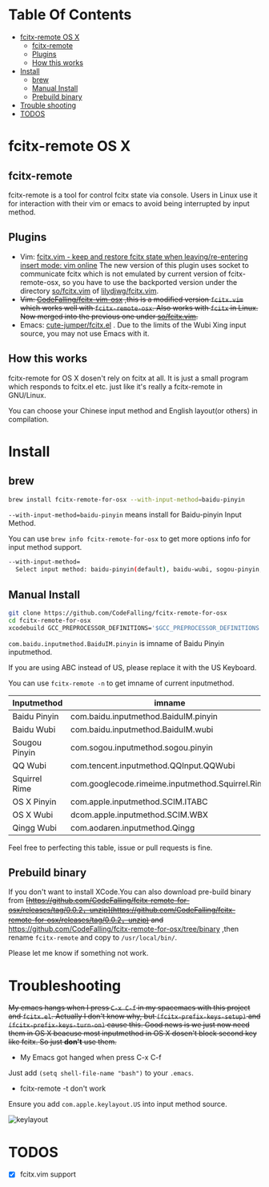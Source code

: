 Table Of Contents
====================================================================

<!-- START doctoc generated TOC please keep comment here to allow auto update -->
<!-- DON'T EDIT THIS SECTION, INSTEAD RE-RUN doctoc TO UPDATE -->


- [fcitx-remote OS X](#fcitx-remote-os-x)
  - [fcitx-remote](#fcitx-remote)
  - [Plugins](#plugins)
  - [How this works](#how-this-works)
- [Install](#install)
  - [brew](#brew)
  - [Manual Install](#manual-install)
  - [Prebuild binary](#prebuild-binary)
- [Trouble shooting](#trouble-shooting)
- [TODOS](#todos)

<!-- END doctoc generated TOC please keep comment here to allow auto update -->

fcitx-remote OS X
=================

fcitx-remote
------------

fcitx-remote is a tool for control fcitx state via console. Users in
Linux use it for interaction with their vim or emacs to avoid being
interrupted by input method.

Plugins
-------

-   Vim: [fcitx.vim - keep and restore fcitx state when
    leaving/re-entering insert mode: vim
    online](http://www.vim.org/scripts/script.php?script_id=3764)
    The new version of this plugin uses socket to communicate fcitx which is
    not emulated by current version of fcitx-remote-osx, so you have to use
    the backported version under the directory [so/fcitx.vim](https://github.com/lilydjwg/fcitx.vim/blob/master/so/fcitx.vim) of [lilydjwg/fcitx.vim](https://github.com/lilydjwg/fcitx.vim).
-   ~~Vim:
    [CodeFalling/fcitx-vim-osx](https://github.com/CodeFalling/fcitx-vim-osx)
    ,this is a modified version `fcitx.vim` which works well with
    `fcitx-remote-osx`. Also works with `fcitx` in Linux. Now merged into the
    previous one under [so/fcitx.vim](https://github.com/lilydjwg/fcitx.vim/blob/master/so/fcitx.vim).~~
-   Emacs:
    [cute-jumper/fcitx.el](https://github.com/cute-jumper/fcitx.el)
    . Due to the limits of the Wubi Xing input source, you may not use Emacs with it.

How this works
--------------

fcitx-remote for OS X dosen't rely on fcitx at all. It is just a small
program which responds to fcitx.el etc. just like it's really a fcitx-remote in
GNU/Linux.

You can choose your Chinese input method and English layout(or others)
in compilation.

Install
=======

brew
----

```bash
brew install fcitx-remote-for-osx --with-input-method=baidu-pinyin
```

`--with-input-method=baidu-pinyin` means install for Baidu-pinyin Input
Method.

You can use `brew info fcitx-remote-for-osx` to get more options info
for input method support.

```bash
--with-input-method=
  Select input method: baidu-pinyin(default), baidu-wubi, sogou-pinyin, qq-wubi, squirrel-rime, osx-pinyin, osx-wubi
```

Manual Install
--------------

```bash
git clone https://github.com/CodeFalling/fcitx-remote-for-osx
cd fcitx-remote-for-osx
xcodebuild GCC_PREPROCESSOR_DEFINITIONS='$GCC_PREPROCESSOR_DEFINITIONS CHINNESE_KEYBOARD_LAYOUT=@\"com.baidu.inputmethod.BaiduIM.pinyin\"' install
```

`com.baidu.inputmethod.BaiduIM.pinyin` is imname of Baidu Pinyin
inputmethod.

If you are using ABC instead of US, please replace it with the US Keyboard.

You can use `fcitx-remote -n` to get imname of current inputmethod.

Inputmethod   | imname
------------- | --------------------------------------------------
Baidu Pinyin  | com.baidu.inputmethod.BaiduIM.pinyin
Baidu Wubi    | com.baidu.inputmethod.BaiduIM.wubi
Sougou Pinyin | com.sogou.inputmethod.sogou.pinyin
QQ Wubi       | com.tencent.inputmethod.QQInput.QQWubi
Squirrel Rime | com.googlecode.rimeime.inputmethod.Squirrel.Rime
OS X Pinyin   | com.apple.inputmethod.SCIM.ITABC
OS X Wubi     | dcom.apple.inputmethod.SCIM.WBX
Qingg Wubi    | com.aodaren.inputmethod.Qingg

Feel free to perfecting this table, issue or pull requests is fine.

Prebuild binary
---------------

If you don't want to install XCode.You can also download pre-build
binary from
~~[https://github.com/CodeFalling/fcitx-remote-for-osx/releases/tag/0.0.2，unzip](https://github.com/CodeFalling/fcitx-remote-for-osx/releases/tag/0.0.2，unzip)
and~~ <https://github.com/CodeFalling/fcitx-remote-for-osx/tree/binary>
,then rename `fcitx-remote` and copy to `/usr/local/bin/`.

Please let me know if something not work.

Troubleshooting
================

~~My emacs hangs when I press `C-x C-f` in my spacemacs with this project
and `fcitx.el`. Actually I don't know why, but `(fcitx-prefix-keys-setup)`
and `(fcitx-prefix-keys-turn-on)` cause this. Good news is we just now
need them in OS X beacuse most inputmethod in OS X dosen't block second
key like fcitx. So just **don't** use them.~~

-   My Emacs got hanged when press C-x C-f

Just add `(setq shell-file-name "bash")` to your `.emacs`.

-   fcitx-remote -t don't work

Ensure you add `com.apple.keylayout.US` into input method source.

![keylayout](https://cloud.githubusercontent.com/assets/5436704/13461653/d1404578-e0bd-11e5-8326-f7ca07558964.png)

TODOS
=====

- [X] fcitx.vim support
